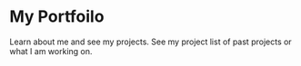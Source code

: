 # My Portfoilo 

Learn about me and see my projects. See my project list of past projects or what I am working on.